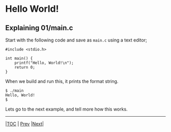 # Hello World!

## Explaining 01/main.c

Start with the following code and save as `main.c` using a text editor;
```
#include <stdio.h>

int main() {
    printf("Hello, World!\n");
    return 0;
}
```

When we build and run this, it prints the format string.
```
$ ./main
Hello, World!
$
```

Lets go to the next example, and tell more how this works.


---
|[TOC](../../README.md) | [Prev](../../README.md) |[Next](../02/README.md)|